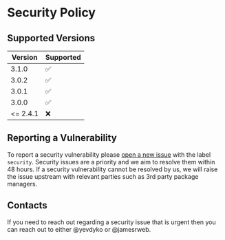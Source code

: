 # Security Policy

## Supported Versions

| Version  | Supported          |
| -------- | ------------------ |
| 3.1.0    | :white_check_mark: |
| 3.0.2    | :white_check_mark: |
| 3.0.1    | :white_check_mark: |
| 3.0.0    | :white_check_mark: |
| <= 2.4.1 | :x:                |

## Reporting a Vulnerability

To report a security vulnerability please
[open a new issue](https://github.com/jamesrweb/react-p5-wrapper/issues/new)
with the label `security`. Security issues are a priority and we aim to resolve
them within 48 hours. If a security vulnerability cannot be resolved by us, we
will raise the issue upstream with relevant parties such as 3rd party package
managers.

## Contacts

If you need to reach out regarding a security issue that is urgent then you can
reach out to either @yevdyko or @jamesrweb.
